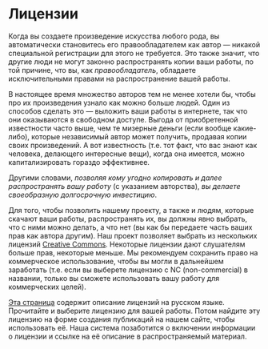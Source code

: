 # Лицензии

Когда вы создаете произведение искусства любого рода, вы автоматически
становитесь его правообладателем как автор — никакой специальной регистрации
для этого не требуется. Это также значит, что другие люди не могут законно
распространять копии ваши работы, по той причине, что вы, как
*правообладатель*, обладаете исключительными правами на распространение
вашей работы.

В настоящее время множество авторов тем не менее хотели бы, чтобы про их
произведения узнало как можно больше людей. Один из способов сделать это —
выложить ваши работы в интернете, так что они оказываются в свободном
доступе. Выгода от приобретенной известности часто выше, чем те мизерные
деньги (если вообще какие-либо), которые независимый автор может получить,
продавая копии своих произведений. А вот известность (т.е. тот факт, что вас
знают как человека, делающего интересные вещи), когда она имеется, можно
капитализировать гораздо эффективнее.

Другими словами, *позволяя кому угодно копировать и далее распространять
вашу работу* (с указанием авторства), *вы делаете своеобразную долгосрочную
инвестицию*.

Для того, чтобы позволить нашему проекту, а также и людям, которые скачают
ваши работы, распространять их, вы должны явно выбрать, что с ними можно
делать, а что нет (вы как бы передаете часть ваших прав как автора другим).
Наш проект позволяет выбрать из нескольких лицензий
[Creative Commons](https://creativecommons.org/). Некоторые лицензии дают
слушателям больше прав, некоторые меньше. Мы рекомендуем сохранить право на
коммерческое использование, чтобы вы могли в дальнейшем заработать
(т.е. если вы выберете лицензию с NC (non-commercial) в названии, только вы
сможете использовать вашу работу для коммерческих целей).

[Эта страница](https://creativecommons.org/licenses/?lang=ru) содержит
описание лицензий на русском языке. Прочитайте и выберите лицензию для вашей
работы. Потом найдите эту лицензию на форме создания публикаций на нашем
сайте, чтобы использовать её. Наша система позаботится о включении
информации о лицензии и ссылке на её описание в распространяемый материал.
